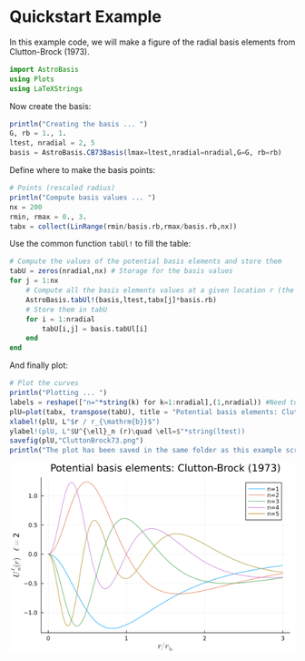 # Quickstart Example

In this example code, we will make a figure of the radial basis elements from Clutton-Brock (1973).

```julia
import AstroBasis
using Plots
using LaTeXStrings
```

Now create the basis:

```julia
println("Creating the basis ... ")
G, rb = 1., 1.
ltest, nradial = 2, 5
basis = AstroBasis.CB73Basis(lmax=ltest,nradial=nradial,G=G, rb=rb)
```

Define where to make the basis points:

```julia
# Points (rescaled radius)
println("Compute basis values ... ")
nx = 200
rmin, rmax = 0., 3.
tabx = collect(LinRange(rmin/basis.rb,rmax/basis.rb,nx))
```

Use the common function `tabUl!` to fill the table:

```julia
# Compute the values of the potential basis elements and store them
tabU = zeros(nradial,nx) # Storage for the basis values
for j = 1:nx
    # Compute all the basis elements values at a given location r (the result is stored in basis.tabUl)
    AstroBasis.tabUl!(basis,ltest,tabx[j]*basis.rb)
    # Store them in tabU
    for i = 1:nradial
        tabU[i,j] = basis.tabUl[i]
    end
end
```

And finally plot:

```julia
# Plot the curves
println("Plotting ... ")
labels = reshape(["n="*string(k) for k=1:nradial],(1,nradial)) #Need to be row
plU=plot(tabx, transpose(tabU), title = "Potential basis elements: Clutton-Brock (1973)",label=labels)
xlabel!(plU, L"$r / r_{\mathrm{b}}$")
ylabel!(plU, L"$U^{\ell}_n (r)\quad \ell=$"*string(ltest))
savefig(plU,"CluttonBrock73.png")
println("The plot has been saved in the same folder as this example script under the name 'CluttonBrock73.png'.")
```

![`Clutton-Brock (1973)`](../assets/CluttonBrock73_original.png)